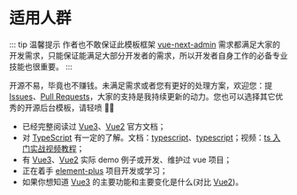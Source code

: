 # 适用人群

::: tip 温馨提示
作者也不敢保证此模板框架 [vue-next-admin](https://gitee.com/lyt-top/vue-next-admin) 需求都满足大家的开发需求，只能保证能满足大部分开发者的需求，所以开发者自身工作的必备专业技能也很重要。
:::

开源不易，毕竟也不赚钱。未满足需求或者您有更好的处理方案，欢迎您：提 [Issues](https://gitee.com/lyt-top/vue-next-admin/issues)、[Pull Requests](https://gitee.com/lyt-top/vue-next-admin/pulls)，大家的支持是我持续更新的动力。您也可以选择其它优秀的开源后台模板，请轻喷 🙏🙏

- 已经完整阅读过 [Vue3](https://v3.cn.vuejs.org/)、[Vue2](https://cn.vuejs.org/) 官方文档；
- 对 [TypeScript](https://www.tslang.cn/docs/home.html) 有一定的了解。文档：[typescript](https://typescript.bootcss.com/)、[typescript](http://ts.xcatliu.com/advanced/generics.html)；视频：[ts 入门实战视频教程](https://www.bilibili.com/video/BV1yt411e7xV)；
- 有 [Vue3](https://v3.cn.vuejs.org/)、[Vue2](https://cn.vuejs.org/) 实际 demo 例子或开发、维护过 vue 项目；
- 正在着手 [element-plus](https://element-plus.gitee.io/zh-CN/) 项目开发或学习；
- 如果你想知道 [Vue3](https://v3.cn.vuejs.org/) 的主要功能和主要变化是什么(对比 [Vue2](https://cn.vuejs.org/))。
